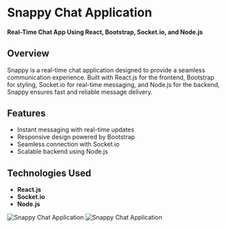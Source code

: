 # Snappy Chat Application

#### Real-Time Chat App Using React, Bootstrap, Socket.io, and Node.js

## Overview
Snappy is a real-time chat application designed to provide a seamless communication experience. Built with React.js for the frontend, Bootstrap for styling, Socket.io for real-time messaging, and Node.js for the backend, Snappy ensures fast and reliable message delivery.

## Features
- Instant messaging with real-time updates
- Responsive design powered by Bootstrap
- Seamless connection with Socket.io
- Scalable backend using Node.js

## Technologies Used
- **React.js**
- **Socket.io**
- **Node.js**

![Snappy Chat Application](https://res.cloudinary.com/dnhf2dbis/image/upload/v1729425631/Screenshot_2024-10-21_172906_xzaidn.png)
![Snappy Chat Application](https://res.cloudinary.com/dnhf2dbis/image/upload/v1729425632/Screenshot_2024-10-21_172843_js1ecw.png)

